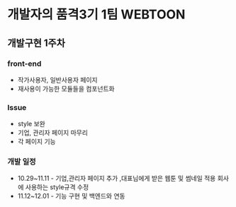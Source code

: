 # 개발자의 품격3기 1팀 WEBTOON

## 개발구현 1주차

### front-end
* 작가사용자, 일반사용자 페이지
* 재사용이 가능한 모듈들을 컴포넌트화


### Issue

* style 보완
* 기업, 관리자 페이지 마무리
* 각 페이지 기능

### 개발 일정
* 10.29~11.11 - 기업,관리자 페이지 추가 ,대표님에게 받은 웹툰 및 썸네일 적용 회사에 사용하는 style규격 수정 
* 11.12~12.01 - 기능 구현 및 백엔드와 연동
